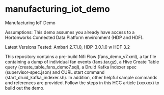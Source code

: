 # manufacturing_iot_demo
Manufacturing IoT Demo

Assumptions: This demo assumes you already have access to a Hortonworks Connected Data Platform environment (HDP and HDF).  

Latest Versions Tested:   Ambari 2.7.1.0, HDP-3.0.1.0 w HDF 3.2

This repository contains a pre-build Nifi Flow (fans_demo_v7.xml), a tar file containing a dump of individual fan events (fans.tar.gz), a Hive Create Table query (create_table_fans_demo7.sql), a Druid Kafka Indexer spec (supervisor-spec.json) and CURL start command (start_druid_kafka_indexer.sh).  In addition, other helpful sample commands and references are provided.  Follow the steps in this HCC article (xxxxxx) to build out the demo.
